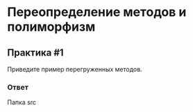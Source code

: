 # Переопределение методов и полиморфизм

## Практика #1

Приведите пример перегруженных методов.

### Ответ

Папка src